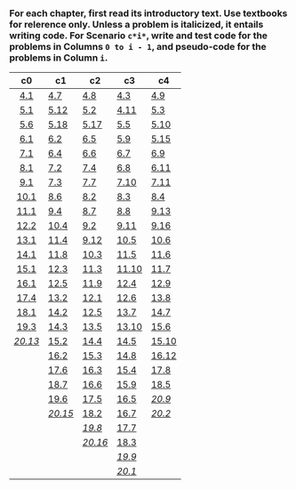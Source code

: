 ### For each chapter, first read its introductory text. Use textbooks for relerence only. Unless a problem is italicized, it entails writing code. For Scenario `c*i*`, write and test code for the problems in Columns `0 to i - 1`, and pseudo-code for the problems in Column `i`.

|                                                              c0                                                              | c1                                                                                                                   | c2                                                                                                                   | c3                                                                                                                  | c4                                                                                                                  |
| :--------------------------------------------------------------------------------------------------------------------------: | -------------------------------------------------------------------------------------------------------------------- | -------------------------------------------------------------------------------------------------------------------- | ------------------------------------------------------------------------------------------------------------------- | ------------------------------------------------------------------------------------------------------------------- |
| [4.1](https://circargs.github.io/Elements-of-Programming-in-Rust/doc/Elements_of_Programming_in_Rust/problem_4_1/index.html) | [4.7](https://circargs.github.io/Elements-of-Programming-in-Rust/doc/Elements_of_Programming_in_Rust/index.html)     | [4.8](https://circargs.github.io/Elements-of-Programming-in-Rust/doc/Elements_of_Programming_in_Rust/index.html)     | [4.3](https://circargs.github.io/Elements-of-Programming-in-Rust/doc/Elements_of_Programming_in_Rust/index.html)    | [4.9](https://circargs.github.io/Elements-of-Programming-in-Rust/doc/Elements_of_Programming_in_Rust/index.html)    |
|       [5.1](https://circargs.github.io/Elements-of-Programming-in-Rust/doc/Elements_of_Programming_in_Rust/index.html)       | [5.12](https://circargs.github.io/Elements-of-Programming-in-Rust/doc/Elements_of_Programming_in_Rust/index.html)    | [5.2](https://circargs.github.io/Elements-of-Programming-in-Rust/doc/Elements_of_Programming_in_Rust/index.html)     | [4.11](https://circargs.github.io/Elements-of-Programming-in-Rust/doc/Elements_of_Programming_in_Rust/index.html)   | [5.3](https://circargs.github.io/Elements-of-Programming-in-Rust/doc/Elements_of_Programming_in_Rust/index.html)    |
|       [5.6](https://circargs.github.io/Elements-of-Programming-in-Rust/doc/Elements_of_Programming_in_Rust/index.html)       | [5.18](https://circargs.github.io/Elements-of-Programming-in-Rust/doc/Elements_of_Programming_in_Rust/index.html)    | [5.17](https://circargs.github.io/Elements-of-Programming-in-Rust/doc/Elements_of_Programming_in_Rust/index.html)    | [5.5](https://circargs.github.io/Elements-of-Programming-in-Rust/doc/Elements_of_Programming_in_Rust/index.html)    | [5.10](https://circargs.github.io/Elements-of-Programming-in-Rust/doc/Elements_of_Programming_in_Rust/index.html)   |
|       [6.1](https://circargs.github.io/Elements-of-Programming-in-Rust/doc/Elements_of_Programming_in_Rust/index.html)       | [6.2](https://circargs.github.io/Elements-of-Programming-in-Rust/doc/Elements_of_Programming_in_Rust/index.html)     | [6.5](https://circargs.github.io/Elements-of-Programming-in-Rust/doc/Elements_of_Programming_in_Rust/index.html)     | [5.9](https://circargs.github.io/Elements-of-Programming-in-Rust/doc/Elements_of_Programming_in_Rust/index.html)    | [5.15](https://circargs.github.io/Elements-of-Programming-in-Rust/doc/Elements_of_Programming_in_Rust/index.html)   |
|       [7.1](https://circargs.github.io/Elements-of-Programming-in-Rust/doc/Elements_of_Programming_in_Rust/index.html)       | [6.4](https://circargs.github.io/Elements-of-Programming-in-Rust/doc/Elements_of_Programming_in_Rust/index.html)     | [6.6](https://circargs.github.io/Elements-of-Programming-in-Rust/doc/Elements_of_Programming_in_Rust/index.html)     | [6.7](https://circargs.github.io/Elements-of-Programming-in-Rust/doc/Elements_of_Programming_in_Rust/index.html)    | [6.9](https://circargs.github.io/Elements-of-Programming-in-Rust/doc/Elements_of_Programming_in_Rust/index.html)    |
|       [8.1](https://circargs.github.io/Elements-of-Programming-in-Rust/doc/Elements_of_Programming_in_Rust/index.html)       | [7.2](https://circargs.github.io/Elements-of-Programming-in-Rust/doc/Elements_of_Programming_in_Rust/index.html)     | [7.4](https://circargs.github.io/Elements-of-Programming-in-Rust/doc/Elements_of_Programming_in_Rust/index.html)     | [6.8](https://circargs.github.io/Elements-of-Programming-in-Rust/doc/Elements_of_Programming_in_Rust/index.html)    | [6.11](https://circargs.github.io/Elements-of-Programming-in-Rust/doc/Elements_of_Programming_in_Rust/index.html)   |
|       [9.1](https://circargs.github.io/Elements-of-Programming-in-Rust/doc/Elements_of_Programming_in_Rust/index.html)       | [7.3](https://circargs.github.io/Elements-of-Programming-in-Rust/doc/Elements_of_Programming_in_Rust/index.html)     | [7.7](https://circargs.github.io/Elements-of-Programming-in-Rust/doc/Elements_of_Programming_in_Rust/index.html)     | [7.10](https://circargs.github.io/Elements-of-Programming-in-Rust/doc/Elements_of_Programming_in_Rust/index.html)   | [7.11](https://circargs.github.io/Elements-of-Programming-in-Rust/doc/Elements_of_Programming_in_Rust/index.html)   |
|      [10.1](https://circargs.github.io/Elements-of-Programming-in-Rust/doc/Elements_of_Programming_in_Rust/index.html)       | [8.6](https://circargs.github.io/Elements-of-Programming-in-Rust/doc/Elements_of_Programming_in_Rust/index.html)     | [8.2](https://circargs.github.io/Elements-of-Programming-in-Rust/doc/Elements_of_Programming_in_Rust/index.html)     | [8.3](https://circargs.github.io/Elements-of-Programming-in-Rust/doc/Elements_of_Programming_in_Rust/index.html)    | [8.4](https://circargs.github.io/Elements-of-Programming-in-Rust/doc/Elements_of_Programming_in_Rust/index.html)    |
|      [11.1](https://circargs.github.io/Elements-of-Programming-in-Rust/doc/Elements_of_Programming_in_Rust/index.html)       | [9.4](https://circargs.github.io/Elements-of-Programming-in-Rust/doc/Elements_of_Programming_in_Rust/index.html)     | [8.7](https://circargs.github.io/Elements-of-Programming-in-Rust/doc/Elements_of_Programming_in_Rust/index.html)     | [8.8](https://circargs.github.io/Elements-of-Programming-in-Rust/doc/Elements_of_Programming_in_Rust/index.html)    | [9.13](https://circargs.github.io/Elements-of-Programming-in-Rust/doc/Elements_of_Programming_in_Rust/index.html)   |
|      [12.2](https://circargs.github.io/Elements-of-Programming-in-Rust/doc/Elements_of_Programming_in_Rust/index.html)       | [10.4](https://circargs.github.io/Elements-of-Programming-in-Rust/doc/Elements_of_Programming_in_Rust/index.html)    | [9.2](https://circargs.github.io/Elements-of-Programming-in-Rust/doc/Elements_of_Programming_in_Rust/index.html)     | [9.11](https://circargs.github.io/Elements-of-Programming-in-Rust/doc/Elements_of_Programming_in_Rust/index.html)   | [9.16](https://circargs.github.io/Elements-of-Programming-in-Rust/doc/Elements_of_Programming_in_Rust/index.html)   |
|      [13.1](https://circargs.github.io/Elements-of-Programming-in-Rust/doc/Elements_of_Programming_in_Rust/index.html)       | [11.4](https://circargs.github.io/Elements-of-Programming-in-Rust/doc/Elements_of_Programming_in_Rust/index.html)    | [9.12](https://circargs.github.io/Elements-of-Programming-in-Rust/doc/Elements_of_Programming_in_Rust/index.html)    | [10.5](https://circargs.github.io/Elements-of-Programming-in-Rust/doc/Elements_of_Programming_in_Rust/index.html)   | [10.6](https://circargs.github.io/Elements-of-Programming-in-Rust/doc/Elements_of_Programming_in_Rust/index.html)   |
|      [14.1](https://circargs.github.io/Elements-of-Programming-in-Rust/doc/Elements_of_Programming_in_Rust/index.html)       | [11.8](https://circargs.github.io/Elements-of-Programming-in-Rust/doc/Elements_of_Programming_in_Rust/index.html)    | [10.3](https://circargs.github.io/Elements-of-Programming-in-Rust/doc/Elements_of_Programming_in_Rust/index.html)    | [11.5](https://circargs.github.io/Elements-of-Programming-in-Rust/doc/Elements_of_Programming_in_Rust/index.html)   | [11.6](https://circargs.github.io/Elements-of-Programming-in-Rust/doc/Elements_of_Programming_in_Rust/index.html)   |
|      [15.1](https://circargs.github.io/Elements-of-Programming-in-Rust/doc/Elements_of_Programming_in_Rust/index.html)       | [12.3](https://circargs.github.io/Elements-of-Programming-in-Rust/doc/Elements_of_Programming_in_Rust/index.html)    | [11.3](https://circargs.github.io/Elements-of-Programming-in-Rust/doc/Elements_of_Programming_in_Rust/index.html)    | [11.10](https://circargs.github.io/Elements-of-Programming-in-Rust/doc/Elements_of_Programming_in_Rust/index.html)  | [11.7](https://circargs.github.io/Elements-of-Programming-in-Rust/doc/Elements_of_Programming_in_Rust/index.html)   |
|      [16.1](https://circargs.github.io/Elements-of-Programming-in-Rust/doc/Elements_of_Programming_in_Rust/index.html)       | [12.5](https://circargs.github.io/Elements-of-Programming-in-Rust/doc/Elements_of_Programming_in_Rust/index.html)    | [11.9](https://circargs.github.io/Elements-of-Programming-in-Rust/doc/Elements_of_Programming_in_Rust/index.html)    | [12.4](https://circargs.github.io/Elements-of-Programming-in-Rust/doc/Elements_of_Programming_in_Rust/index.html)   | [12.9](https://circargs.github.io/Elements-of-Programming-in-Rust/doc/Elements_of_Programming_in_Rust/index.html)   |
|      [17.4](https://circargs.github.io/Elements-of-Programming-in-Rust/doc/Elements_of_Programming_in_Rust/index.html)       | [13.2](https://circargs.github.io/Elements-of-Programming-in-Rust/doc/Elements_of_Programming_in_Rust/index.html)    | [12.1](https://circargs.github.io/Elements-of-Programming-in-Rust/doc/Elements_of_Programming_in_Rust/index.html)    | [12.6](https://circargs.github.io/Elements-of-Programming-in-Rust/doc/Elements_of_Programming_in_Rust/index.html)   | [13.8](https://circargs.github.io/Elements-of-Programming-in-Rust/doc/Elements_of_Programming_in_Rust/index.html)   |
|      [18.1](https://circargs.github.io/Elements-of-Programming-in-Rust/doc/Elements_of_Programming_in_Rust/index.html)       | [14.2](https://circargs.github.io/Elements-of-Programming-in-Rust/doc/Elements_of_Programming_in_Rust/index.html)    | [12.5](https://circargs.github.io/Elements-of-Programming-in-Rust/doc/Elements_of_Programming_in_Rust/index.html)    | [13.7](https://circargs.github.io/Elements-of-Programming-in-Rust/doc/Elements_of_Programming_in_Rust/index.html)   | [14.7](https://circargs.github.io/Elements-of-Programming-in-Rust/doc/Elements_of_Programming_in_Rust/index.html)   |
|      [19.3](https://circargs.github.io/Elements-of-Programming-in-Rust/doc/Elements_of_Programming_in_Rust/index.html)       | [14.3](https://circargs.github.io/Elements-of-Programming-in-Rust/doc/Elements_of_Programming_in_Rust/index.html)    | [13.5](https://circargs.github.io/Elements-of-Programming-in-Rust/doc/Elements_of_Programming_in_Rust/index.html)    | [13.10](https://circargs.github.io/Elements-of-Programming-in-Rust/doc/Elements_of_Programming_in_Rust/index.html)  | [15.6](https://circargs.github.io/Elements-of-Programming-in-Rust/doc/Elements_of_Programming_in_Rust/index.html)   |
|     [_20.13_](https://circargs.github.io/Elements-of-Programming-in-Rust/doc/Elements_of_Programming_in_Rust/index.html)     | [15.2](https://circargs.github.io/Elements-of-Programming-in-Rust/doc/Elements_of_Programming_in_Rust/index.html)    | [14.4](https://circargs.github.io/Elements-of-Programming-in-Rust/doc/Elements_of_Programming_in_Rust/index.html)    | [14.5](https://circargs.github.io/Elements-of-Programming-in-Rust/doc/Elements_of_Programming_in_Rust/index.html)   | [15.10](https://circargs.github.io/Elements-of-Programming-in-Rust/doc/Elements_of_Programming_in_Rust/index.html)  |
|                                                                                                                              | [16.2](https://circargs.github.io/Elements-of-Programming-in-Rust/doc/Elements_of_Programming_in_Rust/index.html)    | [15.3](https://circargs.github.io/Elements-of-Programming-in-Rust/doc/Elements_of_Programming_in_Rust/index.html)    | [14.8](https://circargs.github.io/Elements-of-Programming-in-Rust/doc/Elements_of_Programming_in_Rust/index.html)   | [16.12](https://circargs.github.io/Elements-of-Programming-in-Rust/doc/Elements_of_Programming_in_Rust/index.html)  |
|                                                                                                                              | [17.6](https://circargs.github.io/Elements-of-Programming-in-Rust/doc/Elements_of_Programming_in_Rust/index.html)    | [16.3](https://circargs.github.io/Elements-of-Programming-in-Rust/doc/Elements_of_Programming_in_Rust/index.html)    | [15.4](https://circargs.github.io/Elements-of-Programming-in-Rust/doc/Elements_of_Programming_in_Rust/index.html)   | [17.8](https://circargs.github.io/Elements-of-Programming-in-Rust/doc/Elements_of_Programming_in_Rust/index.html)   |
|                                                                                                                              | [18.7](https://circargs.github.io/Elements-of-Programming-in-Rust/doc/Elements_of_Programming_in_Rust/index.html)    | [16.6](https://circargs.github.io/Elements-of-Programming-in-Rust/doc/Elements_of_Programming_in_Rust/index.html)    | [15.9](https://circargs.github.io/Elements-of-Programming-in-Rust/doc/Elements_of_Programming_in_Rust/index.html)   | [18.5](https://circargs.github.io/Elements-of-Programming-in-Rust/doc/Elements_of_Programming_in_Rust/index.html)   |
|                                                                                                                              | [19.6](https://circargs.github.io/Elements-of-Programming-in-Rust/doc/Elements_of_Programming_in_Rust/index.html)    | [17.5](https://circargs.github.io/Elements-of-Programming-in-Rust/doc/Elements_of_Programming_in_Rust/index.html)    | [16.5](https://circargs.github.io/Elements-of-Programming-in-Rust/doc/Elements_of_Programming_in_Rust/index.html)   | [_20.9_](https://circargs.github.io/Elements-of-Programming-in-Rust/doc/Elements_of_Programming_in_Rust/index.html) |
|                                                                                                                              | [_20.15_](https://circargs.github.io/Elements-of-Programming-in-Rust/doc/Elements_of_Programming_in_Rust/index.html) | [18.2](https://circargs.github.io/Elements-of-Programming-in-Rust/doc/Elements_of_Programming_in_Rust/index.html)    | [16.7](https://circargs.github.io/Elements-of-Programming-in-Rust/doc/Elements_of_Programming_in_Rust/index.html)   | [_20.2_](https://circargs.github.io/Elements-of-Programming-in-Rust/doc/Elements_of_Programming_in_Rust/index.html) |
|                                                                                                                              |                                                                                                                      | [_19.8_](https://circargs.github.io/Elements-of-Programming-in-Rust/doc/Elements_of_Programming_in_Rust/index.html)  | [17.7](https://circargs.github.io/Elements-of-Programming-in-Rust/doc/Elements_of_Programming_in_Rust/index.html)   |                                                                                                                     |
|                                                                                                                              |                                                                                                                      | [_20.16_](https://circargs.github.io/Elements-of-Programming-in-Rust/doc/Elements_of_Programming_in_Rust/index.html) | [18.3](https://circargs.github.io/Elements-of-Programming-in-Rust/doc/Elements_of_Programming_in_Rust/index.html)   |                                                                                                                     |
|                                                                                                                              |                                                                                                                      |                                                                                                                      | [_19.9_](https://circargs.github.io/Elements-of-Programming-in-Rust/doc/Elements_of_Programming_in_Rust/index.html) |                                                                                                                     |
|                                                                                                                              |                                                                                                                      |                                                                                                                      | [_20.1_](https://circargs.github.io/Elements-of-Programming-in-Rust/doc/Elements_of_Programming_in_Rust/index.html) |                                                                                                                     |
